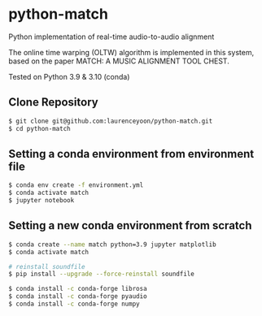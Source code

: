 # python-match
Python implementation of real-time audio-to-audio alignment


The online time warping (OLTW) algorithm is implemented in this system, based on the paper MATCH: A MUSIC ALIGNMENT TOOL CHEST.

Tested on Python 3.9 & 3.10 (conda)

## Clone Repository

```bash
$ git clone git@github.com:laurenceyoon/python-match.git
$ cd python-match
```

## Setting a conda environment from environment file

```bash
$ conda env create -f environment.yml
$ conda activate match
$ jupyter notebook
```

## Setting a new conda environment from scratch

```bash
$ conda create --name match python=3.9 jupyter matplotlib
$ conda activate match

# reinstall soundfile
$ pip install --upgrade --force-reinstall soundfile

$ conda install -c conda-forge librosa
$ conda install -c conda-forge pyaudio
$ conda install -c conda-forge numpy
```
